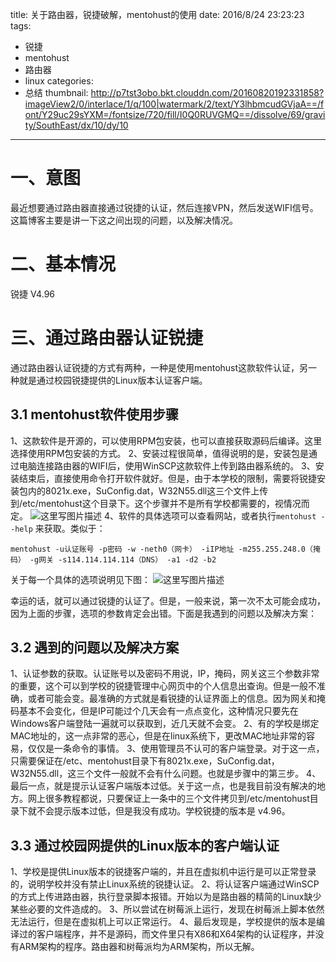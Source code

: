 ﻿title: 关于路由器，锐捷破解，mentohust的使用
date: 2016/8/24 23:23:23
tags: 
- 锐捷
- mentohust
- 路由器
- linux
categories:
- 总结
thumbnail: http://p7tst3obo.bkt.clouddn.com/20160820192331858?imageView2/0/interlace/1/q/100|watermark/2/text/Y3lhbmcudGVjaA==/font/Y29uc29sYXM=/fontsize/720/fill/I0Q0RUVGMQ==/dissolve/69/gravity/SouthEast/dx/10/dy/10
---

# 一、意图
最近想要通过路由器直接通过锐捷的认证，然后连接VPN，然后发送WIFI信号。这篇博客主要是讲一下这之间出现的问题，以及解决情况。

# 二、基本情况
锐捷 V4.96

# 三、通过路由器认证锐捷
通过路由器认证锐捷的方式有两种，一种是使用mentohust这款软件认证，另一种就是通过校园锐捷提供的Linux版本认证客户端。

<!-- more -->

## 3.1 mentohust软件使用步骤
1、这款软件是开源的，可以使用RPM包安装，也可以直接获取源码后编译。这里选择使用RPM包安装的方式。
2、安装过程很简单，值得说明的是，安装包是通过电脑连接路由器的WIFI后，使用WinSCP这款软件上传到路由器系统的。
3、安装结束后，直接使用命令打开软件就好。但是，由于本学校的限制，需要将锐捷安装包内的8021x.exe，SuConfig.dat，W32N55.dll这三个文件上传到/etc/mentohust这个目录下。这个步骤并不是所有学校都需要的，视情况而定。
![这里写图片描述](http://p7tst3obo.bkt.clouddn.com/20160820192331858?imageView2/0/interlace/1/q/100|watermark/2/text/Y3lhbmcudGVjaA==/font/Y29uc29sYXM=/fontsize/720/fill/I0Q0RUVGMQ==/dissolve/69/gravity/SouthEast/dx/10/dy/10)
4、软件的具体选项可以查看网站，或者执行`mentohust --help` 来获取。类似于：
```
mentohust -u认证账号 -p密码 -w -neth0（网卡） -iIP地址 -m255.255.248.0（掩码） -g网关 -s114.114.114.114（DNS） -a1 -d2 -b2
```
关于每一个具体的选项说明见下图：
![这里写图片描述](http://p7tst3obo.bkt.clouddn.com/20160820191946087?imageView2/0/interlace/1/q/100|watermark/2/text/Y3lhbmcudGVjaA==/font/Y29uc29sYXM=/fontsize/720/fill/I0Q0RUVGMQ==/dissolve/69/gravity/SouthEast/dx/10/dy/10)

幸运的话，就可以通过锐捷的认证了。但是，一般来说，第一次不太可能会成功，因为上面的步骤，选项的参数肯定会出错。下面是我遇到的问题以及解决方案：
## 3.2 遇到的问题以及解决方案
1、认证参数的获取。认证账号以及密码不用说，IP，掩码，网关这三个参数非常的重要，这个可以到学校的锐捷管理中心网页中的个人信息出查询。但是一般不准确，或者可能会变。最准确的方式就是看锐捷的认证界面上的信息。因为网关和掩码基本不会变化，但是IP可能过个几天会有一点点变化，这种情况只要先在Windows客户端登陆一遍就可以获取到，近几天就不会变。
2、有的学校是绑定MAC地址的，这一点非常的恶心，但是在linux系统下，更改MAC地址非常的容易，仅仅是一条命令的事情。
3、使用管理员不认可的客户端登录。对于这一点，只需要保证在/etc、mentohust目录下有8021x.exe，SuConfig.dat，W32N55.dll，这三个文件一般就不会有什么问题。也就是步骤中的第三步。
4、最后一点，就是提示认证客户端版本过低。关于这一点，也是我目前没有解决的地方。网上很多教程都说，只要保证上一条中的三个文件拷贝到/etc/mentohust目录下就不会提示版本过低，但是我没有成功。学校锐捷的版本是	v4.96。

## 3.3 通过校园网提供的Linux版本的客户端认证
1、学校是提供Linux版本的锐捷客户端的，并且在虚拟机中运行是可以正常登录的，说明学校并没有禁止Linux系统的锐捷认证。
2、将认证客户端通过WinSCP的方式上传进路由器，执行登录脚本报错。开始以为是路由器的精简的Linux缺少某些必要的文件造成的。
3、所以尝试在树莓派上运行，发现在树莓派上脚本依然无法运行，但是在虚拟机上可以正常运行。
4、最后发现是，学校提供的版本是编译过的客户端程序，并不是源码，而文件里只有X86和X64架构的认证程序，并没有ARM架构的程序。路由器和树莓派均为ARM架构，所以无解。
























